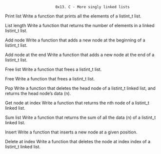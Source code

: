                            0x13. C - More singly linked lists


Print list Write a function that prints all the elements of a listint_t list.

List length Write a function that returns the number of elements in a linked listint_t list.

Add node Write a function that adds a new node at the beginning of a listint_t list.

Add node at the end Write a function that adds a new node at the end of a listint_t list.

Free list Write a function that frees a listint_t list.

Free Write a function that frees a listint_t list.

Pop Write a function that deletes the head node of a listint_t linked list, and returns the head node’s data (n).

Get node at index Write a function that returns the nth node of a listint_t linked list.

Sum list Write a function that returns the sum of all the data (n) of a listint_t linked list.

Insert Write a function that inserts a new node at a given position.

Delete at index Write a function that deletes the node at index index of a listint_t linked list.
